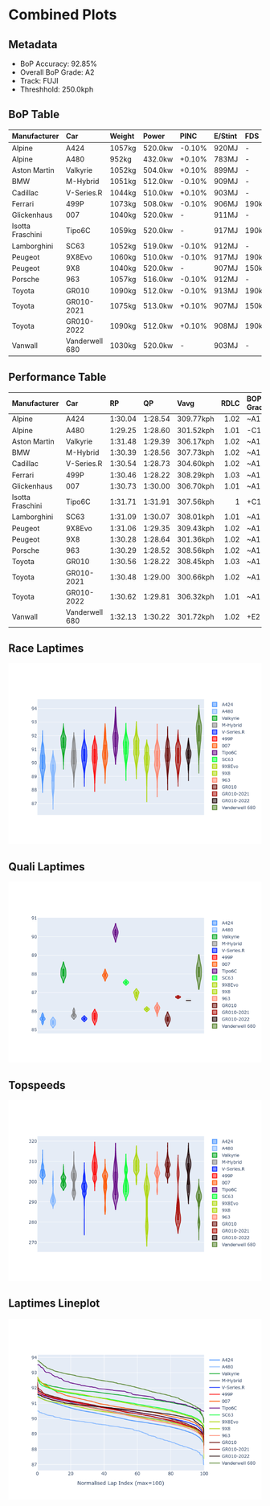 # Combined Plots

## Metadata

- BoP Accuracy: 92.85%
- Overall BoP Grade: A2
- Track: FUJI
- Threshhold: 250.0kph

## BoP Table
| Manufacturer     | Car            | Weight   | Power   | PINC   | E/Stint   | FDS    | RDP    | QDP    | TDP    |
|:-----------------|:---------------|:---------|:--------|:-------|:----------|:-------|:-------|:-------|:-------|
| Alpine           | A424           | 1057kg   | 520.0kw | -0.10% | 920MJ     | -      | 52.35% | 61.85% | 27.84% |
| Alpine           | A480           | 952kg    | 432.0kw | +0.10% | 783MJ     | -      | 54.51% | 76.19% | 54.04% |
| Aston Martin     | Valkyrie       | 1052kg   | 504.0kw | +0.10% | 899MJ     | -      | 53.59% | 53.33% | 21.51% |
| BMW              | M-Hybrid       | 1051kg   | 512.0kw | -0.10% | 909MJ     | -      | 53.26% | 57.23% | 34.54% |
| Cadillac         | V-Series.R     | 1044kg   | 510.0kw | +0.10% | 903MJ     | -      | 47.80% | 56.73% | 19.63% |
| Ferrari          | 499P           | 1073kg   | 508.0kw | -0.10% | 906MJ     | 190kph | 53.02% | 42.32% | 9.88%  |
| Glickenhaus      | 007            | 1040kg   | 520.0kw | -      | 911MJ     | -      | 46.49% | 46.07% | 47.78% |
| Isotta Fraschini | Tipo6C         | 1059kg   | 520.0kw | -      | 917MJ     | 190kph | 43.95% | 47.22% | 31.53% |
| Lamborghini      | SC63           | 1052kg   | 519.0kw | -0.10% | 912MJ     | -      | 46.33% | 59.50% | 29.33% |
| Peugeot          | 9X8Evo         | 1060kg   | 510.0kw | -0.10% | 917MJ     | 190kph | 48.47% | 51.26% | 16.02% |
| Peugeot          | 9X8            | 1040kg   | 520.0kw | -      | 907MJ     | 150kph | 54.07% | 57.08% | 10.80% |
| Porsche          | 963            | 1057kg   | 516.0kw | -0.10% | 912MJ     | -      | 50.87% | 45.25% | 30.77% |
| Toyota           | GR010          | 1090kg   | 512.0kw | -0.10% | 913MJ     | 190kph | 52.43% | 57.12% | 12.82% |
| Toyota           | GR010-2021     | 1075kg   | 513.0kw | +0.10% | 907MJ     | 150kph | 54.09% | 52.67% | 26.37% |
| Toyota           | GR010-2022     | 1090kg   | 512.0kw | +0.10% | 908MJ     | 190kph | 53.48% | 69.44% | 7.86%  |
| Vanwall          | Vanderwell 680 | 1030kg   | 520.0kw | -      | 903MJ     | -      | 53.41% | 56.28% | 29.85% |

## Performance Table
| Manufacturer     | Car            | RP      | QP      | Vavg      |   RDLC | BOP-Grade   | Match   |
|:-----------------|:---------------|:--------|:--------|:----------|-------:|:------------|:--------|
| Alpine           | A424           | 1:30.04 | 1:28.54 | 309.77kph |   1.02 | ~A1         | 98.27%  |
| Alpine           | A480           | 1:29.25 | 1:28.60 | 301.52kph |   1.01 | -C1         | 75.60%  |
| Aston Martin     | Valkyrie       | 1:31.48 | 1:29.39 | 306.17kph |   1.02 | ~A1         | 95.30%  |
| BMW              | M-Hybrid       | 1:30.39 | 1:28.56 | 307.73kph |   1.02 | ~A1         | 99.60%  |
| Cadillac         | V-Series.R     | 1:30.54 | 1:28.73 | 304.60kph |   1.02 | ~A1         | 99.94%  |
| Ferrari          | 499P           | 1:30.46 | 1:28.22 | 308.29kph |   1.03 | ~A1         | 99.70%  |
| Glickenhaus      | 007            | 1:30.73 | 1:30.00 | 306.70kph |   1.01 | ~A1         | 96.43%  |
| Isotta Fraschini | Tipo6C         | 1:31.71 | 1:31.91 | 307.56kph |   1    | +C1         | 77.61%  |
| Lamborghini      | SC63           | 1:31.09 | 1:30.07 | 308.01kph |   1.01 | ~A1         | 98.31%  |
| Peugeot          | 9X8Evo         | 1:31.06 | 1:29.35 | 309.43kph |   1.02 | ~A1         | 96.19%  |
| Peugeot          | 9X8            | 1:30.28 | 1:28.64 | 301.36kph |   1.02 | ~A1         | 99.15%  |
| Porsche          | 963            | 1:30.29 | 1:28.52 | 308.56kph |   1.02 | ~A1         | 99.64%  |
| Toyota           | GR010          | 1:30.56 | 1:28.22 | 308.45kph |   1.03 | ~A1         | 99.74%  |
| Toyota           | GR010-2021     | 1:30.48 | 1:29.00 | 300.66kph |   1.02 | ~A1         | 99.93%  |
| Toyota           | GR010-2022     | 1:30.62 | 1:29.81 | 306.32kph |   1.01 | ~A1         | 100.00% |
| Vanwall          | Vanderwell 680 | 1:32.13 | 1:30.22 | 301.72kph |   1.02 | +E2         | 50.15%  |

## Race Laptimes
![Race Laptimes](images/race_violin.png)

## Quali Laptimes
![Quali Laptimes](images/quali_violin.png)

## Topspeeds
![Topspeeds](images/topspeed_violin.png)

## Laptimes Lineplot
![Laptimes Lineplot](images/laptime_line.png)


